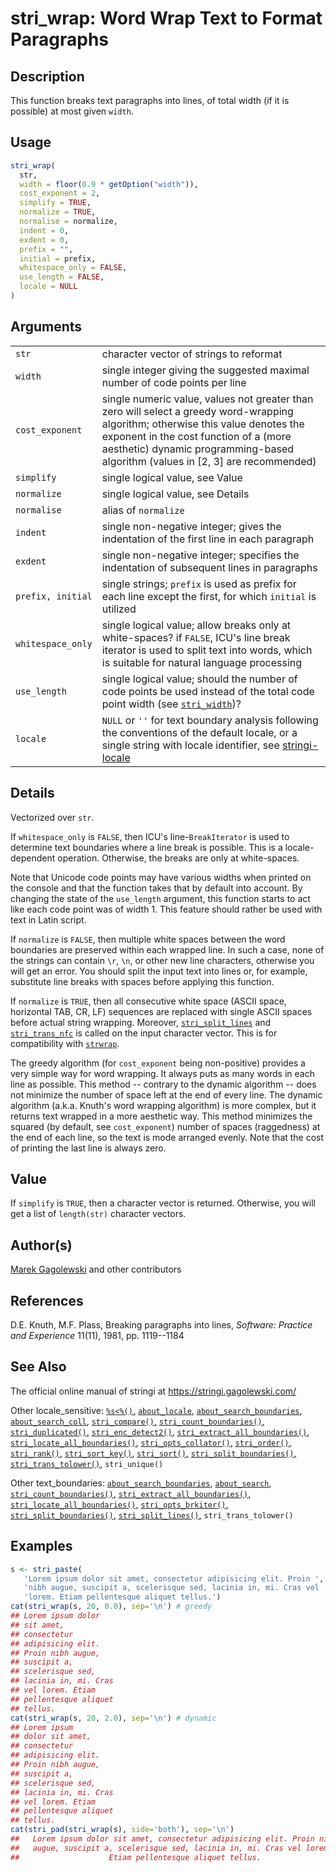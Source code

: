 # stri\_wrap: Word Wrap Text to Format Paragraphs

## Description

This function breaks text paragraphs into lines, of total width (if it is possible) at most given `width`.

## Usage

```r
stri_wrap(
  str,
  width = floor(0.9 * getOption("width")),
  cost_exponent = 2,
  simplify = TRUE,
  normalize = TRUE,
  normalise = normalize,
  indent = 0,
  exdent = 0,
  prefix = "",
  initial = prefix,
  whitespace_only = FALSE,
  use_length = FALSE,
  locale = NULL
)
```

## Arguments

|                   |                                                                                                                                                                                                                                                                |
|-------------------|----------------------------------------------------------------------------------------------------------------------------------------------------------------------------------------------------------------------------------------------------------------|
| `str`             | character vector of strings to reformat                                                                                                                                                                                                                        |
| `width`           | single integer giving the suggested maximal number of code points per line                                                                                                                                                                                     |
| `cost_exponent`   | single numeric value, values not greater than zero will select a greedy word-wrapping algorithm; otherwise this value denotes the exponent in the cost function of a (more aesthetic) dynamic programming-based algorithm (values in \[2, 3\] are recommended) |
| `simplify`        | single logical value, see Value                                                                                                                                                                                                                                |
| `normalize`       | single logical value, see Details                                                                                                                                                                                                                              |
| `normalise`       | alias of `normalize`                                                                                                                                                                                                                                           |
| `indent`          | single non-negative integer; gives the indentation of the first line in each paragraph                                                                                                                                                                         |
| `exdent`          | single non-negative integer; specifies the indentation of subsequent lines in paragraphs                                                                                                                                                                       |
| `prefix, initial` | single strings; `prefix` is used as prefix for each line except the first, for which `initial` is utilized                                                                                                                                                     |
| `whitespace_only` | single logical value; allow breaks only at white-spaces? if `FALSE`, <span class="pkg">ICU</span>\'s line break iterator is used to split text into words, which is suitable for natural language processing                                                   |
| `use_length`      | single logical value; should the number of code points be used instead of the total code point width (see [`stri_width`](stri_width.md))?                                                                                                                      |
| `locale`          | `NULL` or `''` for text boundary analysis following the conventions of the default locale, or a single string with locale identifier, see [stringi-locale](about_locale.md)                                                                                    |

## Details

Vectorized over `str`.

If `whitespace_only` is `FALSE`, then <span class="pkg">ICU</span>\'s line-`BreakIterator` is used to determine text boundaries where a line break is possible. This is a locale-dependent operation. Otherwise, the breaks are only at white-spaces.

Note that Unicode code points may have various widths when printed on the console and that the function takes that by default into account. By changing the state of the `use_length` argument, this function starts to act like each code point was of width 1. This feature should rather be used with text in Latin script.

If `normalize` is `FALSE`, then multiple white spaces between the word boundaries are preserved within each wrapped line. In such a case, none of the strings can contain `\r`, `\n`, or other new line characters, otherwise you will get an error. You should split the input text into lines or, for example, substitute line breaks with spaces before applying this function.

If `normalize` is `TRUE`, then all consecutive white space (ASCII space, horizontal TAB, CR, LF) sequences are replaced with single ASCII spaces before actual string wrapping. Moreover, [`stri_split_lines`](stri_split_lines.md) and [`stri_trans_nfc`](stri_trans_nf.md) is called on the input character vector. This is for compatibility with [`strwrap`](https://stat.ethz.ch/R-manual/R-patched/library/base/html/strwrap.html).

The greedy algorithm (for `cost_exponent` being non-positive) provides a very simple way for word wrapping. It always puts as many words in each line as possible. This method -- contrary to the dynamic algorithm -- does not minimize the number of space left at the end of every line. The dynamic algorithm (a.k.a. Knuth\'s word wrapping algorithm) is more complex, but it returns text wrapped in a more aesthetic way. This method minimizes the squared (by default, see `cost_exponent`) number of spaces (raggedness) at the end of each line, so the text is mode arranged evenly. Note that the cost of printing the last line is always zero.

## Value

If `simplify` is `TRUE`, then a character vector is returned. Otherwise, you will get a list of `length(str)` character vectors.

## Author(s)

[Marek Gagolewski](https://www.gagolewski.com/) and other contributors

## References

D.E. Knuth, M.F. Plass, Breaking paragraphs into lines, *Software: Practice and Experience* 11(11), 1981, pp. 1119--1184

## See Also

The official online manual of <span class="pkg">stringi</span> at <https://stringi.gagolewski.com/>

Other locale\_sensitive: [`%s<%()`,](operator_compare.md) [`about_locale`](about_locale.md), [`about_search_boundaries`](about_search_boundaries.md), [`about_search_coll`](about_search_coll.md), [`stri_compare()`,](stri_compare.md) [`stri_count_boundaries()`,](stri_count_boundaries.md) [`stri_duplicated()`,](stri_duplicated.md) [`stri_enc_detect2()`,](stri_enc_detect2.md) [`stri_extract_all_boundaries()`,](stri_extract_boundaries.md) [`stri_locate_all_boundaries()`,](stri_locate_boundaries.md) [`stri_opts_collator()`,](stri_opts_collator.md) [`stri_order()`,](stri_order.md) [`stri_rank()`,](stri_rank.md) [`stri_sort_key()`,](stri_sort_key.md) [`stri_sort()`,](stri_sort.md) [`stri_split_boundaries()`,](stri_split_boundaries.md) [`stri_trans_tolower()`,](stri_trans_casemap.md) `stri_unique()`

Other text\_boundaries: [`about_search_boundaries`](about_search_boundaries.md), [`about_search`](about_search.md), [`stri_count_boundaries()`,](stri_count_boundaries.md) [`stri_extract_all_boundaries()`,](stri_extract_boundaries.md) [`stri_locate_all_boundaries()`,](stri_locate_boundaries.md) [`stri_opts_brkiter()`,](stri_opts_brkiter.md) [`stri_split_boundaries()`,](stri_split_boundaries.md) [`stri_split_lines()`,](stri_split_lines.md) `stri_trans_tolower()`

## Examples




```r
s <- stri_paste(
   'Lorem ipsum dolor sit amet, consectetur adipisicing elit. Proin ',
   'nibh augue, suscipit a, scelerisque sed, lacinia in, mi. Cras vel ',
   'lorem. Etiam pellentesque aliquet tellus.')
cat(stri_wrap(s, 20, 0.0), sep='\n') # greedy
## Lorem ipsum dolor
## sit amet,
## consectetur
## adipisicing elit.
## Proin nibh augue,
## suscipit a,
## scelerisque sed,
## lacinia in, mi. Cras
## vel lorem. Etiam
## pellentesque aliquet
## tellus.
cat(stri_wrap(s, 20, 2.0), sep='\n') # dynamic
## Lorem ipsum
## dolor sit amet,
## consectetur
## adipisicing elit.
## Proin nibh augue,
## suscipit a,
## scelerisque sed,
## lacinia in, mi. Cras
## vel lorem. Etiam
## pellentesque aliquet
## tellus.
cat(stri_pad(stri_wrap(s), side='both'), sep='\n')
##   Lorem ipsum dolor sit amet, consectetur adipisicing elit. Proin nibh  
##   augue, suscipit a, scelerisque sed, lacinia in, mi. Cras vel lorem.   
##                    Etiam pellentesque aliquet tellus.
```
